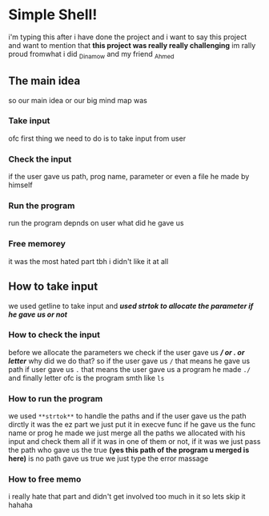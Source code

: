 # Simple Shell!

i'm typing this after i have done the project and i want to say this project and want to mention that **this project was really really challenging** im rally proud fromwhat i did <sub>Dinamow</sub> and my friend <sub>Ahmed</sub>

## The main idea

so our main idea or our big mind map was

### Take input

ofc first thing we need to do is to take input from user

### Check the input

if the user gave us path, prog name, parameter or even a file he made by himself

### Run the program

run the program depnds on user what did he gave us

### Free memorey

it was the most hated part tbh i didn't like it at all

## How to take input

we used getline to take input and ***used strtok to allocate the parameter if he gave us or not***

### How to check the input

before we allocate the parameters we check if the user gave us ***/ or . or letter*** why did we do that?
so if the user gave us `/` that means he gave us path
if user gave us `.` that means the user gave us a program he made `./`
and finally letter ofc is the program smth like `ls`

### How to run the program

we used `**strtok**` to handle the paths and
if the user gave us the path dirctly it was the ez part we just put it in execve func
if he gave us the func name or prog he made we just merge all the paths we allocated with his input and check them all if it was in one of them or not, if it was we just pass the path who gave us the true **(yes this path of the program u merged is here)** is no path gave us true we just type the error massage

### How to free memo

i really hate that part and didn't get involved too much in it so lets skip it hahaha


